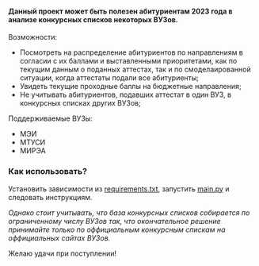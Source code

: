 #### Данный проект может быть полезен абитуриентам 2023 года в анализе конкурсных списков некоторых ВУЗов.

Возможности:

* Посмотреть на распределение абитуриентов по направлениям в согласии с их баллами и выставленными приоритетами, как по
  текущим данным о поданных аттестах, так и по смоделаированной ситуации, когда аттестаты подали все абитуриенты;
* Увидеть текущие проходные баллы на бюджетные направления;
* Не учитывать абитуриентов, подавших аттестат в один ВУЗ, в конкурсных списках других ВУЗов;

Поддерживаемые ВУЗы:

* МЭИ
* МТУСИ
* МИРЭА

### Как использовать?

Установить зависимости из [requirements.txt](requirements.txt), запустить [main.py](main.py) и следовать инструкциям.

*Однако стоит учитывать, что база конкурсных списков собирается по ограниченному числу ВУЗов так, что
окончательное решение принимайте только по оффициальным конкурсным спискам на оффициальных сайтах ВУЗов.*

Желаю удачи при поступлении!